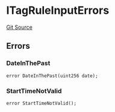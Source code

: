 # ITagRuleInputErrors
[Git Source](https://github.com/thrackle-io/tron/blob/1a1d6b2809bc510780a53bad6853fa1ef1652aab/src/common/IErrors.sol)


## Errors
### DateInThePast

```solidity
error DateInThePast(uint256 date);
```

### StartTimeNotValid

```solidity
error StartTimeNotValid();
```

